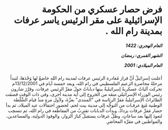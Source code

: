 <h1 dir="rtl">فرض حصار عسكري من الحكومة الإسرائيلية على مقر الرئيس ياسر عرفات بمدينة رام الله .</h1>

<h5 dir="rtl">العام الهجري:  1422

الشهر القمري: رمضان

العام الميلادي: 2001</h5>

<p dir="rtl">أعلنت إسرائيلُ أنَّ قرارَ مُغادرة الرئيس عرفات لمدينة رام الله خاضعٌ لها وَحْدَها، لتبدأَ مرحلةُ محاصرةِ الزعيم الفلسطيني في رام الله، وبعد خمسة أيام في 13/12/2001م تحركت آلياتٌ عسكريةٌ إسرائيليةٌ بينها دباباتٌ حولَ مقرِّ الرئيس عرفات، وقرَّرَ شارون رئيس الوزراء الإسرائيلي منعَه من الخروج إلى أية مدينة أخرى، وفي ذات الوقت قصفَت الطائراتُ الإسرائيليةُ مَقرَّ الرئاسة في "المنتدى" بغزَّةَ، ولأول مرةٍ منذُ قيام السُّلْطة الوطنية مُنِعَ عرفـات من التوجُّه إلى مدينة بيت لحم، لحضور احتفالات عيد الميلاد، ثم بدأ حصار مَقرِّ عرفات يزدادُ، وبدأت الدبابات تقترِبُ من المقاطَعة في رام الله، ثم تنسحِب لتعودَ إليها بعد ساعاتٍ، وظلَّ عرفات يستقبلُ كبارَ الزوار، والوفودَ الدولية، والمساعدين، والمواطنين في مقرِّه المحاصَرِ.</p></br>
